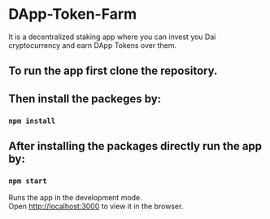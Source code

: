 # DApp-Token-Farm
It is a decentralized staking app where you can invest you Dai cryptocurrency and earn DApp Tokens over them.

## To run the app first clone the repository.

## Then install the packeges by: 

### `npm install`

## After installing the packages directly run the app by:

### `npm start`

Runs the app in the development mode.\
Open [http://localhost:3000](http://localhost:3000) to view it in the browser.
